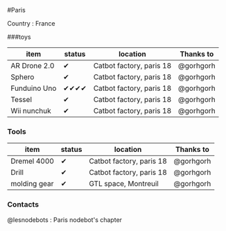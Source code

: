 #Paris 

Country : France

###toys

| item | status | location | Thanks to |
-------|--------|----------|------------------|
| AR Drone 2.0 | ✔ | Catbot factory, paris 18 | @gorhgorh |
| Sphero | ✔ | Catbot factory, paris 18 | @gorhgorh |
| Funduino Uno | ✔✔✔✔ | Catbot factory, paris 18 | @gorhgorh |
| Tessel | ✔ | Catbot factory, paris 18 | @gorhgorh |
| Wii nunchuk | ✔ | Catbot factory, paris 18 | @gorhgorh |


### Tools

| item | status | location | Thanks to |
-------|--------|----------|------------------|
| Dremel 4000 | ✔ | Catbot factory, paris 18 | @gorhgorh |
| Drill | ✔ | Catbot factory, paris 18 | @gorhgorh |
| molding gear | ✔ | GTL space, Montreuil | @gorhgorh |

### Contacts 

@lesnodebots : Paris nodebot's chapter
